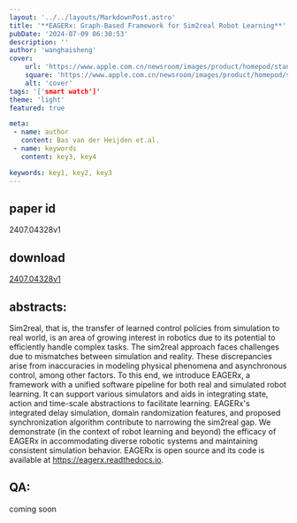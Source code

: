 ```yaml
---
layout: '../../layouts/MarkdownPost.astro'
title: '**EAGERx: Graph-Based Framework for Sim2real Robot Learning**'
pubDate: '2024-07-09 06:30:53'
description: ''
author: 'wanghaisheng'
cover:
    url: 'https://www.apple.com.cn/newsroom/images/product/homepod/standard/Apple-HomePod-hero-230118_big.jpg.large_2x.jpg'
    square: 'https://www.apple.com.cn/newsroom/images/product/homepod/standard/Apple-HomePod-hero-230118_big.jpg.large_2x.jpg'
    alt: 'cover'
tags: '['smart watch']' 
theme: 'light'
featured: true

meta:
 - name: author
   content: Bas van der Heijden et.al.
 - name: keywords
   content: key3, key4

keywords: key1, key2, key3
---
```


## paper id
2407.04328v1
## download
[2407.04328v1](http://arxiv.org/abs/2407.04328v1)
## abstracts:
Sim2real, that is, the transfer of learned control policies from simulation to real world, is an area of growing interest in robotics due to its potential to efficiently handle complex tasks. The sim2real approach faces challenges due to mismatches between simulation and reality. These discrepancies arise from inaccuracies in modeling physical phenomena and asynchronous control, among other factors. To this end, we introduce EAGERx, a framework with a unified software pipeline for both real and simulated robot learning. It can support various simulators and aids in integrating state, action and time-scale abstractions to facilitate learning. EAGERx's integrated delay simulation, domain randomization features, and proposed synchronization algorithm contribute to narrowing the sim2real gap. We demonstrate (in the context of robot learning and beyond) the efficacy of EAGERx in accommodating diverse robotic systems and maintaining consistent simulation behavior. EAGERx is open source and its code is available at https://eagerx.readthedocs.io.
## QA:
coming soon
